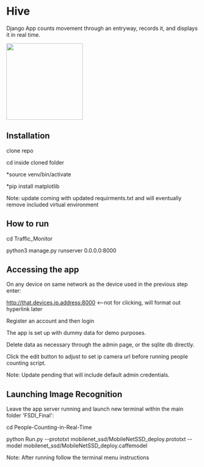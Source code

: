 # Hive
Django App counts movement through an entryway, records it, and displays it in real time.

<img src=https://raw.githubusercontent.com/chparmley/Hive/main/Resources/Hive.png width="200">

Installation
------------
clone repo

cd inside cloned folder

*source venv/bin/activate

*pip install matplotlib

Note: update coming with updated requirments.txt and will eventually remove included virtual environment




How to run
--------------
cd Traffic_Monitor

python3 manage.py runserver 0.0.0.0:8000



Accessing the app
------------------
On any device on same network as the device used in the previous step enter:

http://that.devices.ip.address:8000      <--not for clicking, will format out hyperlink later

Register an account and then login

The app is set up with dummy data for demo purposes.

Delete data as necessary through the admin page, or the sqlite db directly.

Click the edit button to adjust to set ip camera url before running people counting script.

Note: Update pending that will include default admin credentials.



Launching Image Recognition
---------------------------
Leave the app server running and launch new terminal within the main folder 'FSDI_Final':

cd People-Counting-in-Real-Time

python Run.py --prototxt mobilenet_ssd/MobileNetSSD_deploy.prototxt --model mobilenet_ssd/MobileNetSSD_deploy.caffemodel

Note: After running follow the terminal menu instructions
